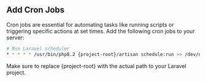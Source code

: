 ## Add Cron Jobs

Cron jobs are essential for automating tasks like running scripts or triggering specific actions at set times. Add the following cron jobs to your server:

```bash
# Run Laravel scheduler
* * * * * /usr/bin/php8.2 {project-root}/artisan schedule:run >> /dev/null 2>&1
```

Make sure to replace {project-root} with the actual path to your Laravel project.